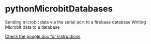 # pythonMicrobitDatabases
Sending microbit data via the serial port to a firebase database
Writing Microbit data to a database

<a target="_blank" href="https://docs.google.com/document/d/1BcNBJZO9xGPYljJGSCG-sq2P_OLFEsAvXCUHbygC0_g/edit?usp=sharing">Check the google doc  for instructions</a>
